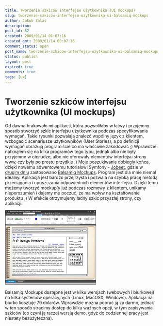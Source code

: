 ```yaml
---
title: Tworzenie szkiców interfejsu użytkownika (UI mockups)
slug: tworzenie-szkicow-interfejsu-uzytkownika-ui-balsamiq-mockups
author: Jakub Zalas
description: 
post_id: 82
created: 2009/01/14 01:07:16
created_gmt: 2009/01/14 00:07:16
comment_status: open
post_name: tworzenie-szkicow-interfejsu-uzytkownika-ui-balsamiq-mockups
status: publish
layout: post
expired: true
comments: true
tags: [ux]
---
```


<!--Od dawna brakowało mi aplikacji, która pozwoliłaby w łatwy i przyjemny sposób stworzyć szkic interfejsu użytkownika podczas specyfikowania wymagań. Takie rysunki pozwalają znaleźć wspólny język z klientem, wzbogacić scenariusze użytkowników (User Stories), a po definicji wymagań obrazują programiście co ma właściwie zakodować ;) Wprawdzie natknąłem się na kilka programów tego typu, jednak albo nie były przyjemne w obsłudze, albo nie oferowały elementów interfejsu strony www, czy były po prostu przydkie ;) Moje poszukiwania dobiegły końca, dzięki nowemu adwentowemu tutorialowi Symfony - Jobeet, gdzie w drugim dniu zastosowano Balsamiq Mockups. Program jest dla mnie niemal idealny.-->

# Tworzenie szkiców interfejsu użytkownika (UI mockups)

Od dawna brakowało mi aplikacji, która pozwoliłaby w łatwy i przyjemny sposób stworzyć szkic interfejsu użytkownika podczas specyfikowania wymagań. Takie rysunki pozwalają znaleźć wspólny język z klientem, wzbogacić scenariusze użytkowników (User Stories), a po definicji wymagań obrazują programiście co ma właściwie zakodować ;) Wprawdzie natknąłem się na kilka programów tego typu, jednak albo nie były przyjemne w obsłudze, albo nie oferowały elementów interfejsu strony www, czy były po prostu przydkie ;) Moje poszukiwania dobiegły końca, dzięki nowemu adwentowemu tutorialowi Symfony - [Jobeet](http://www.symfony-project.org/jobeet/1_2/Propel/en/), gdzie w [drugim dniu](http://www.symfony-project.org/jobeet/1_2/Propel/en/02) zastosowano [Balsamiq Mockups](http://www.balsamiq.com/products/mockups). Program jest dla mnie niemal idealny. Aplikacja jest bardzo przejrzysta i pozwala na szybką pracę metodą przeciągania i upuszczania odpowiednich elementów interfejsu. Dzięki temu możemy tworzyć mockup'y już podczas rozmowy z klientem, unikamy nieporozumień i dajemy mu poczuć, że ma wpływ na kształtowanie produktu ;) W efekcie otrzymujemy ładny szkic przyszłej strony, czy aplikacji. 

![Balsamiq Mockups](/uploads/wp/2009/01/balsamiqmockups-300x244.png)

Balsamiq Mockups dostępne jest w kilku wersjach (webowych i biurkowej) na kilka systemów operacyjnych (Linux, MacOSX, Windows). Aplikacja na biurko kosztuje 79 dolarów. Wprawdzie można pobrać ją za darmo, jednak w ten sposób stracimy dostęp do kilku ważnych opcji, w tym zapisywania szkiców (co czyni ją raczej wersją demo, gdyż do codziennej pracy jest niestety bezużyteczna).
